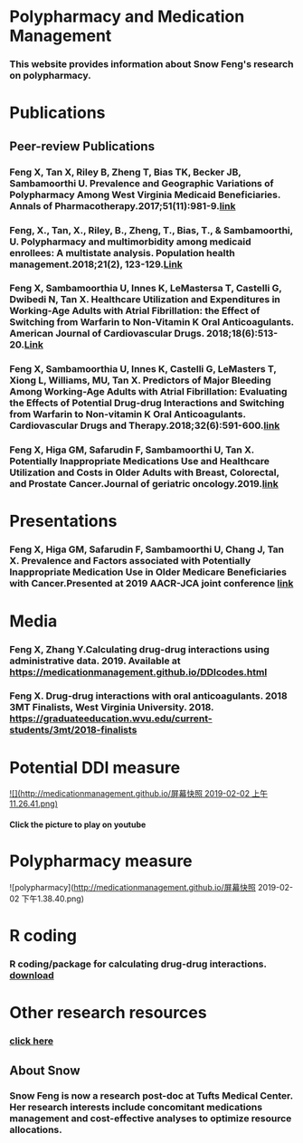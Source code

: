 # Polypharmacy and Medication Management

### This website provides information about Snow Feng's research on polypharmacy.
# Publications
## Peer-review Publications
### Feng X, Tan X, Riley B, Zheng T, Bias TK, Becker JB, Sambamoorthi U. Prevalence and Geographic Variations of Polypharmacy Among West Virginia Medicaid Beneficiaries. Annals of Pharmacotherapy.2017;51(11):981-9.[link](https://journals.sagepub.com/doi/abs/10.1177/1060028017717017)
### Feng, X., Tan, X., Riley, B., Zheng, T., Bias, T., & Sambamoorthi, U. Polypharmacy and multimorbidity among medicaid enrollees: A multistate analysis. Population health management.2018;21(2), 123-129.[Link](https://www.liebertpub.com/doi/abs/10.1089/pop.2017.0065)
### Feng X, Sambamoorthia U, Innes K, LeMastersa T, Castelli G, Dwibedi N, Tan X. Healthcare Utilization and Expenditures in Working-Age Adults with Atrial Fibrillation: the Effect of Switching from Warfarin to Non-Vitamin K Oral Anticoagulants. American Journal of Cardiovascular Drugs. 2018;18(6):513-20.[Link](https://link.springer.com/article/10.1007/s40256-018-0296-x)
### Feng X, Sambamoorthia U, Innes K, Castelli G, LeMasters T, Xiong L, Williams, MU, Tan X. Predictors of Major Bleeding Among Working-Age Adults with Atrial Fibrillation: Evaluating the Effects of Potential Drug-drug Interactions and Switching from Warfarin to Non-vitamin K Oral Anticoagulants. Cardiovascular Drugs and Therapy.2018;32(6):591-600.[link](https://link.springer.com/article/10.1007/s10557-018-6825-7)
### Feng X, Higa GM, Safarudin F, Sambamoorthi U, Tan X. Potentially Inappropriate Medications Use and Healthcare Utilization and Costs in Older Adults with Breast, Colorectal, and Prostate Cancer.Journal of geriatric oncology.2019.[link](https://www.geriatriconcology.net/article/S1879-4068(19)30008-6/fulltext)

# Presentations
### Feng X, Higa GM, Safarudin F, Sambamoorthi U, Chang J, Tan X. Prevalence and Factors associated with Potentially Inappropriate Medication Use in Older Medicare Beneficiaries with Cancer.Presented at 2019 AACR-JCA joint conference [link](https://www.aacr.org/Documents/AACRJCA19_Poster%20Session%20A.pdf)

# Media
### Feng X, Zhang Y.Calculating drug-drug interactions using administrative data. 2019. Available at https://medicationmanagement.github.io/DDIcodes.html
### Feng X. Drug-drug interactions with oral anticoagulants. 2018 3MT Finalists, West Virginia University. 2018. https://graduateeducation.wvu.edu/current-students/3mt/2018-finalists

# Potential DDI measure
[![](http://medicationmanagement.github.io/屏幕快照 2019-02-02 上午11.26.41.png)](https://youtu.be/d2fs7UTuz8M "click to play on youtube")
#### Click the picture to play on youtube
# Polypharmacy measure 
![polypharmacy](http://medicationmanagement.github.io/屏幕快照 2019-02-02 下午1.38.40.png)
# R coding
### R coding/package for calculating drug-drug interactions. [download](http://medicationmanagement.github.io/DDIcodes.html)
# Other research resources
### [click here](http://medicationmanagement.github.io/readme.md/test.html)
## About Snow
### Snow Feng is now a research post-doc at Tufts Medical Center. Her research interests include concomitant medications management and cost-effective analyses to optimize resource allocations.
